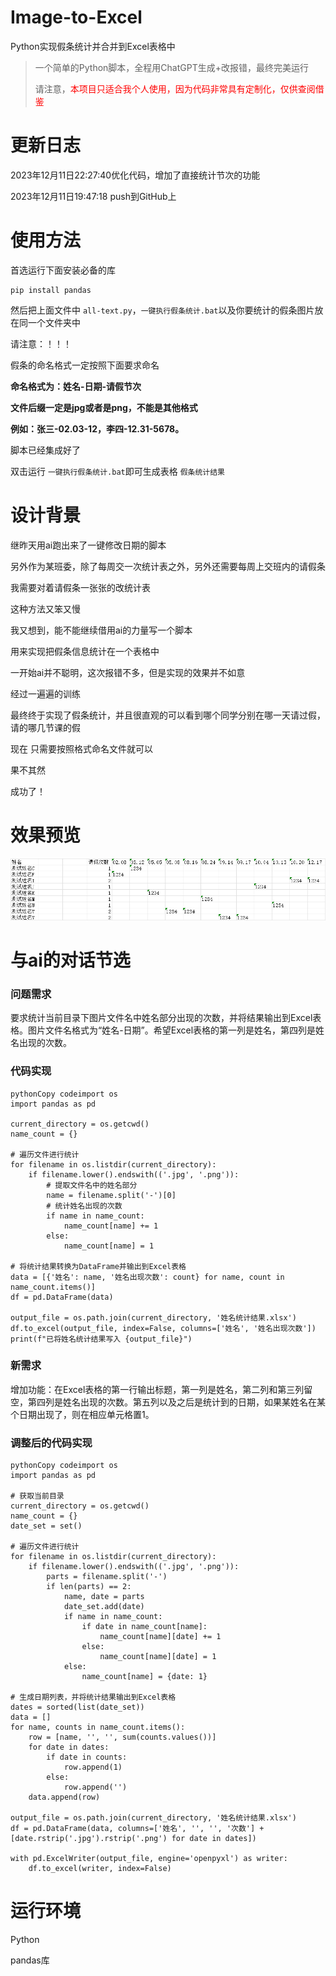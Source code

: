 # Image-to-Excel
Python实现假条统计并合并到Excel表格中

> 一个简单的Python脚本，全程用ChatGPT生成+改报错，最终完美运行
>
> 请注意，<font color='red'>本项目只适合我个人使用，因为代码非常具有定制化，仅供查阅借鉴</font>

# 更新日志

2023年12月11日22:27:40优化代码，增加了直接统计节次的功能

2023年12月11日19:47:18   push到GitHub上

# 使用方法

首选运行下面安装必备的库

```
pip install pandas
```

然后把上面文件中 `all-text.py`，`一键执行假条统计.bat`以及你要统计的假条图片放在同一个文件夹中

请注意：！！！

假条的命名格式一定按照下面要求命名

**命名格式为：姓名-日期-请假节次**

**文件后缀一定是jpg或者是png，不能是其他格式**

**例如：张三-02.03-12，李四-12.31-5678。**

脚本已经集成好了

双击运行 `一键执行假条统计.bat`即可生成表格 `假条统计结果`

# 设计背景

继昨天用ai跑出来了一键修改日期的脚本

另外作为某班委，除了每周交一次统计表之外，另外还需要每周上交班内的请假条

我需要对着请假条一张张的改统计表

这种方法又笨又慢

我又想到，能不能继续借用ai的力量写一个脚本

用来实现把假条信息统计在一个表格中

一开始ai并不聪明，这次报错不多，但是实现的效果并不如意

经过一遍遍的训练

最终终于实现了假条统计，并且很直观的可以看到哪个同学分别在哪一天请过假，请的哪几节课的假

现在 只需要按照格式命名文件就可以

果不其然

成功了！

# 效果预览

![ae9524462e35f42e1073e479a5ef4fc6](/img/ae9524462e35f42e1073e479a5ef4fc6.png)

# 与ai的对话节选

### 问题需求

要求统计当前目录下图片文件名中姓名部分出现的次数，并将结果输出到Excel表格。图片文件名格式为“姓名-日期”。希望Excel表格的第一列是姓名，第四列是姓名出现的次数。

### 代码实现

```
pythonCopy codeimport os
import pandas as pd

current_directory = os.getcwd()
name_count = {}

# 遍历文件进行统计
for filename in os.listdir(current_directory):
    if filename.lower().endswith(('.jpg', '.png')):
        # 提取文件名中的姓名部分
        name = filename.split('-')[0]
        # 统计姓名出现的次数
        if name in name_count:
            name_count[name] += 1
        else:
            name_count[name] = 1

# 将统计结果转换为DataFrame并输出到Excel表格
data = [{'姓名': name, '姓名出现次数': count} for name, count in name_count.items()]
df = pd.DataFrame(data)

output_file = os.path.join(current_directory, '姓名统计结果.xlsx')
df.to_excel(output_file, index=False, columns=['姓名', '姓名出现次数'])
print(f"已将姓名统计结果写入 {output_file}")
```

### 新需求

增加功能：在Excel表格的第一行输出标题，第一列是姓名，第二列和第三列留空，第四列是姓名出现的次数。第五列以及之后是统计到的日期，如果某姓名在某个日期出现了，则在相应单元格置1。

### 调整后的代码实现

```
pythonCopy codeimport os
import pandas as pd

# 获取当前目录
current_directory = os.getcwd()
name_count = {}
date_set = set()

# 遍历文件进行统计
for filename in os.listdir(current_directory):
    if filename.lower().endswith(('.jpg', '.png')):
        parts = filename.split('-')
        if len(parts) == 2:
            name, date = parts
            date_set.add(date)
            if name in name_count:
                if date in name_count[name]:
                    name_count[name][date] += 1
                else:
                    name_count[name][date] = 1
            else:
                name_count[name] = {date: 1}

# 生成日期列表，并将统计结果输出到Excel表格
dates = sorted(list(date_set))
data = []
for name, counts in name_count.items():
    row = [name, '', '', sum(counts.values())]
    for date in dates:
        if date in counts:
            row.append(1)
        else:
            row.append('')
    data.append(row)

output_file = os.path.join(current_directory, '姓名统计结果.xlsx')
df = pd.DataFrame(data, columns=['姓名', '', '', '次数'] + [date.rstrip('.jpg').rstrip('.png') for date in dates])

with pd.ExcelWriter(output_file, engine='openpyxl') as writer:
    df.to_excel(writer, index=False)
```

# 运行环境

Python

pandas库